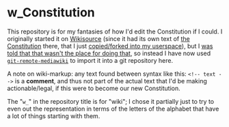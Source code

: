 # w_Constitution
This repository is for my fantasies of how I'd edit the Constitution if I could.
I originally started it on [Wikisource](https://en.wikisource.org/wiki/Main_Page) (since it had its own text of [the Constitution](https://en.wikisource.org/wiki/Constitution_of_the_United_States_of_America) there, that I just [copied/forked into my userspace](https://en.wikisource.org/wiki/User:Cooljeanius/Constitution)),
but I [was told that that wasn't the place for doing that](https://en.wikisource.org/wiki/User_talk:Cooljeanius), so instead I have now used [`git-remote-mediawiki`](https://github.com/Git-Mediawiki/Git-Mediawiki)
to import it into a git repository here.

A note on wiki-markup: any text found between syntax like this: `<!-- text -->` is a **comment**,
and thus not part of the actual text that I'd be making actionable/legal,
if this were to become our new Constitution.

The "`w_`" in the repository title is for "wiki"; I chose it partially just to try to even out the representation in terms of the letters of the alphabet that have a lot of things starting with them.
